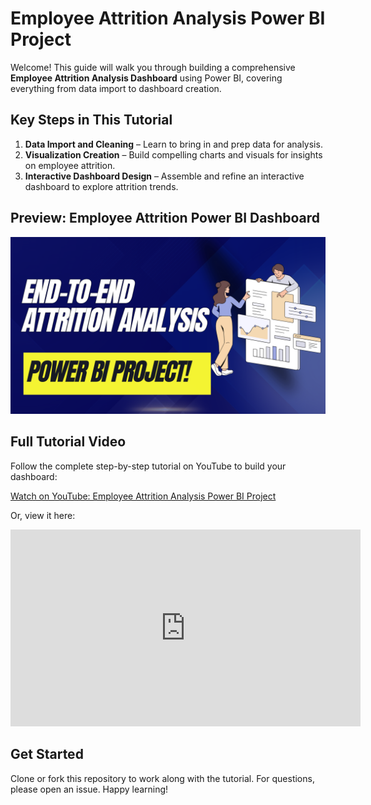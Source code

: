 # Employee Attrition Analysis Power BI Project

Welcome! This guide will walk you through building a comprehensive **Employee Attrition Analysis Dashboard** using Power BI, covering everything from data import to dashboard creation.

## Key Steps in This Tutorial

1. **Data Import and Cleaning** – Learn to bring in and prep data for analysis.
2. **Visualization Creation** – Build compelling charts and visuals for insights on employee attrition.
3. **Interactive Dashboard Design** – Assemble and refine an interactive dashboard to explore attrition trends.

## Preview: Employee Attrition Power BI Dashboard

![Dashboard Preview](https://github.com/pianalytix/Employee-Attrition-Analysis-End-to-End-Power-BI-Project/blob/main/Power%20BI.png?raw=true)

## Full Tutorial Video

Follow the complete step-by-step tutorial on YouTube to build your dashboard:

[Watch on YouTube: Employee Attrition Analysis Power BI Project](https://www.youtube.com/watch?v=ZWoU03dEu40)

Or, view it here:

<iframe width="560" height="315" src="https://www.youtube.com/embed/ZWoU03dEu40" frameborder="0" allow="accelerometer; autoplay; clipboard-write; encrypted-media; gyroscope; picture-in-picture" allowfullscreen></iframe>

## Get Started

Clone or fork this repository to work along with the tutorial. For questions, please open an issue. Happy learning!
